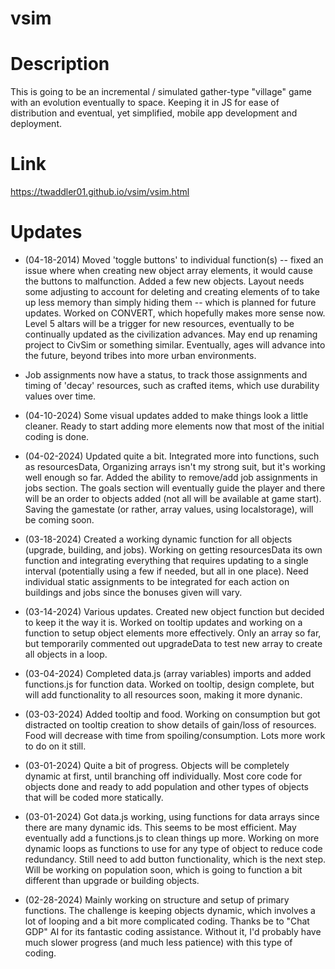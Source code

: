 # vsim
# Description
This is going to be an incremental / simulated gather-type "village" game with an evolution eventually to space. Keeping it in JS for ease of distribution and eventual, yet simplified, mobile app development and deployment.
# Link
https://twaddler01.github.io/vsim/vsim.html
# Updates
* (04-18-2014)
Moved 'toggle buttons' to individual function(s) -- fixed an issue where when creating new object array elements, it would cause the buttons to malfunction. Added a few new objects. Layout needs some adjusting to account for deleting and creating elements of to take up less memory than simply hiding them -- which is planned for future updates. Worked on CONVERT, which hopefully makes more sense now. Level 5 altars will be a trigger for new resources, eventually to be continually updated as the civilization advances. May end up renaming project to CivSim or something similar. Eventually, ages will advance into the future, beyond tribes into more urban environments.

+ Job assignments now have a status, to track those assignments and timing of 'decay' resources, such as crafted items, which use durability values over time.
* (04-10-2024)
Some visual updates added to make things look a little cleaner. Ready to start adding more elements now that most of the initial coding is done.
* (04-02-2024)
Updated quite a bit. Integrated more into functions, such as resourcesData, Organizing arrays isn't my strong suit, but it's working well enough so far. Added the ability to remove/add job assignments in jobs section. The goals section will eventually guide the player and there will be an order to objects added (not all will be available at game start). Saving the gamestate (or rather, array values, using localstorage), will be coming soon. 
* (03-18-2024)
Created a working dynamic function for all objects (upgrade, building, and jobs). Working on getting resourcesData its own function and integrating everything that requires updating to a single interval (potentially using a few if needed, but all in one place). Need individual static assignments to be integrated for each action on buildings and jobs since the bonuses given will vary.
* (03-14-2024)
Various updates. Created new object function but decided to keep it the way it is. Worked on tooltip updates and working on a function to setup object elements more effectively. Only an array so far, but temporarily commented out upgradeData to test new array to create all objects in a loop.
* (03-04-2024)
Completed data.js (array variables) imports and added functions.js for function data. Worked on tooltip, design complete, but will add functionality to all resources soon, making it more dynanic.
* (03-03-2024)
Added tooltip and food. Working on consumption but got distracted on tooltip creation to show details of gain/loss of resources. Food will decrease with time from spoiling/consumption. Lots more work to do on it still.
* (03-01-2024)
Quite a bit of progress.  Objects will be completely dynamic at first, until branching off individually. Most core code for objects done and ready to add population and other types of objects that will be coded more statically. 
* (03-01-2024)
Got data.js working, using functions for data arrays since there are many dynamic ids. This seems to be most efficient. May eventually add a functions.js to clean things up more. Working on more dynamic loops as functions to use for any type of object to reduce code redundancy. Still need to add button functionality, which is the next step. Will be working on population soon, which is going to function a bit different than upgrade or building objects.

* (02-28-2024)
Mainly working on structure and setup of primary functions. The challenge is keeping objects dynamic, which involves a lot of looping and a bit more complicated coding. Thanks be to "Chat GDP" AI for its fantastic coding assistance. Without it, I'd probably have much slower progress (and much less patience) with this type of coding.
